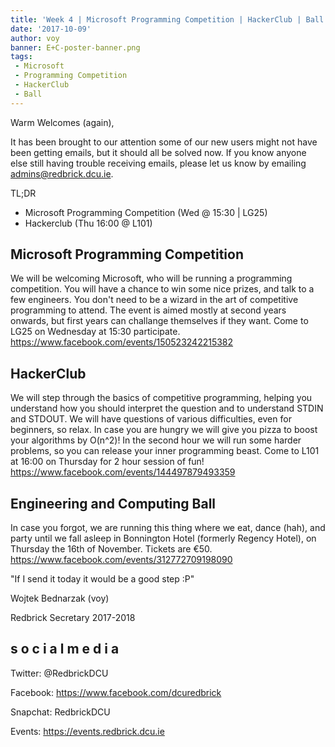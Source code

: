 ```yaml
---
title: 'Week 4 | Microsoft Programming Competition | HackerClub | Ball'
date: '2017-10-09'
author: voy
banner: E+C-poster-banner.png
tags:
 - Microsoft
 - Programming Competition
 - HackerClub
 - Ball
---
```




Warm Welcomes (again),

It has been brought to our attention some of our new users might not have been getting emails, but it should all be solved now. If you know anyone else still having trouble receiving emails, please let us know by emailing admins@redbrick.dcu.ie.

TL;DR
- Microsoft Programming Competition (Wed @ 15:30 | LG25)
- Hackerclub (Thu 16:00 @ L101)

<!-- more -->

## Microsoft Programming Competition
We will be welcoming Microsoft, who will be running a programming competition. You will have a chance to win some nice prizes, and talk to a few engineers. You don't need to be a wizard in the art of competitive programming to attend. The event is aimed mostly at second years onwards, but first years can challange themselves if they want. Come to LG25 on Wednesday at 15:30 participate.
https://www.facebook.com/events/150523242215382

## HackerClub
We will step through the basics of competitive programming, helping you understand how you should interpret the question and to understand STDIN and STDOUT. We will have questions of various difficulties, even for beginners, so relax. In case you are hungry we will give you pizza to boost your algorithms by O(n^2)! In the second hour we will run some harder problems, so you can release your inner programming beast. Come to L101 at 16:00 on Thursday for 2 hour session of fun!
https://www.facebook.com/events/144497879493359

## Engineering and Computing Ball
In case you forgot, we are running this thing where we eat, dance (hah), and party until we fall asleep in Bonnington Hotel (formerly Regency Hotel), on Thursday the 16th of November. Tickets are €50.
https://www.facebook.com/events/312772709198090


"If I send it today it would be a good step :P"


Wojtek Bednarzak (voy)


Redbrick Secretary 2017-2018

## s o c i a l m e d i a
Twitter: @RedbrickDCU


Facebook: https://www.facebook.com/dcuredbrick


Snapchat: RedbrickDCU


Events: https://events.redbrick.dcu.ie
